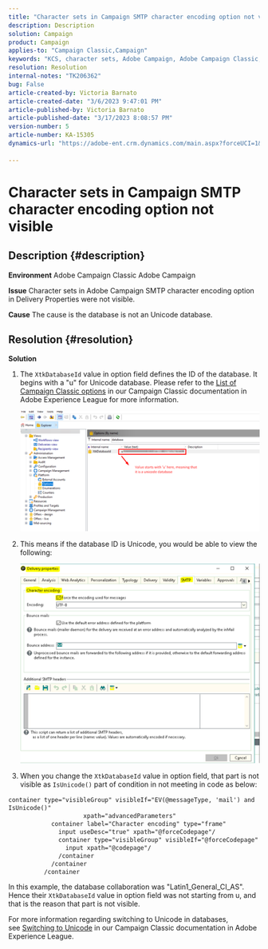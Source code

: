 ```yaml
---
title: "Character sets in Campaign SMTP character encoding option not visible"
description: Description
solution: Campaign
product: Campaign
applies-to: "Campaign Classic,Campaign"
keywords: "KCS, character sets, Adobe Campaign, Adobe Campaign Classic, SMTP character encoding option not visible, XtkDatabaseId variable"
resolution: Resolution
internal-notes: "TK206362"
bug: False
article-created-by: Victoria Barnato
article-created-date: "3/6/2023 9:47:01 PM"
article-published-by: Victoria Barnato
article-published-date: "3/17/2023 8:08:57 PM"
version-number: 5
article-number: KA-15305
dynamics-url: "https://adobe-ent.crm.dynamics.com/main.aspx?forceUCI=1&pagetype=entityrecord&etn=knowledgearticle&id=0082eb6b-68bc-ed11-83ff-6045bd006a22"

---
```

# Character sets in Campaign SMTP character encoding option not visible

## Description {#description}


<b>Environment</b>
 Adobe Campaign Classic
 Adobe Campaign

<b>Issue</b>
 Character sets in Adobe Campaign SMTP character encoding option in Delivery Properties were not visible.

<b>Cause</b>
 The cause is the database is not an Unicode database.


## Resolution {#resolution}


<b>Solution</b>

1. The `XtkDatabaseId` value in option field defines the ID of the database. It begins with a "u" for Unicode database. Please refer to the [List of Campaign Classic options](https://experienceleague.adobe.com/docs/campaign-classic/using/installing-campaign-classic/appendices/configuring-campaign-options.html) in our Campaign Classic documentation in Adobe Experience League for more information.

    

    ![](assets/bf1b2c42-ffc4-ed11-83ff-6045bd0065f9.png)
2. This means if the database ID is Unicode, you would be able to view the following:

    ![](assets/a09fa8de-fdc4-ed11-83ff-6045bd0065f9.png)
3. When you change the `XtkDatabaseId` value in option field, that part is not visible as `IsUnicode()` part of condition in not meeting in code as below:



```
container type="visibleGroup" visibleIf="EV(@messageType, 'mail') and IsUnicode()"
                     xpath="advancedParameters"
            container label="Character encoding" type="frame"
              input useDesc="true" xpath="@forceCodepage"/
              container type="visibleGroup" visibleIf="@forceCodepage"
                input xpath="@codepage"/
              /container
            /container
          /container
```




In this example, the database collaboration was "Latin1_General_CI_AS". Hence their `XtkDatabaseId` value in option field was not starting from u, and that is the reason that part is not visible.

For more information regarding switching to Unicode in databases, see [Switching to Unicode](https://experienceleague.adobe.com/docs/campaign-classic/using/monitoring-campaign-classic/updating-adobe-campaign/switching-to-unicode.html) in our Campaign Classic documentation in Adobe Experience League.
